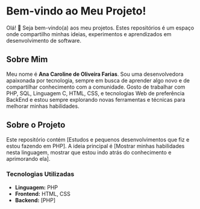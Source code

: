 # Bem-vindo ao Meu Projeto!

Olá! 👋 Seja bem-vindo(a) aos meu projetos. Estes repositórios é um espaço onde compartilho minhas ideias, experimentos e aprendizados em desenvolvimento de software.

## Sobre Mim

Meu nome é **Ana Caroline de Oliveira Farias**. Sou uma desenvolvedora apaixonada por tecnologia, sempre em busca de aprender algo novo e de compartilhar conhecimento com a comunidade. Gosto de trabalhar com PHP, SQL, Linguagem C, HTML, CSS, e tecnologias Web de preferência BackEnd e estou sempre explorando novas ferramentas e técnicas para melhorar minhas habilidades.

## Sobre o Projeto

Este repositório contém [Estudos e pequenos desenvolvimentos que fiz e estou fazendo em PHP]. A ideia principal é [Mostrar minhas habilidades nesta linguagem, mostrar que estou indo atrás do conhecimento e aprimorando ela]. 

### Tecnologias Utilizadas

- **Linguagem:** PHP
- **Frontend:** HTML, CSS
- **Backend:** [PHP]


